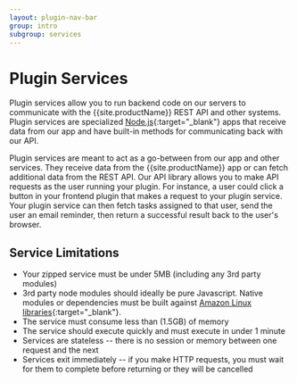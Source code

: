 ```yaml
---
layout: plugin-nav-bar
group: intro
subgroup: services
---
```

# Plugin Services

Plugin services allow you to run backend code on our servers to communicate with the {{site.productName}} REST API and other systems. Plugin services are specialized [Node.js](https://nodejs.org/){:target="_blank"} apps that receive data from our app and have built-in methods for communicating back with our API. 

Plugin services are meant to act as a go-between from our app and other services. They receive data from the {{site.productName}} app or can fetch additional data from the REST API. Our API library allows you to make API requests as the user running your plugin. For instance, a user could click a button in your frontend plugin that makes a request to your plugin service. Your plugin service can then fetch tasks assigned to that user, send the user an email reminder, then return a successful result back to the user's browser.

## Service Limitations

* Your zipped service must be under 5MB (including any 3rd party modules)
* 3rd party node modules should ideally be pure Javascript. Native modules or dependencies must be built against [Amazon Linux libraries](https://aws.amazon.com/blogs/compute/nodejs-packages-in-lambda/){:target="_blank"}.  
* The service must consume less than (1.5GB) of memory
* The service should execute quickly and must execute in under 1 minute
* Services are stateless -- there is no session or memory between one request and the next
* Services exit immediately -- if you make HTTP requests, you must wait for them to complete before returning or they will be cancelled
